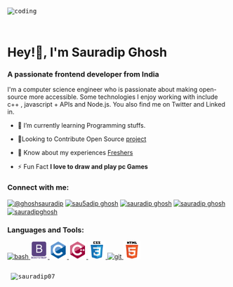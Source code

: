 <pre>
<p><img align="centre" alt="coding" width="600"src="https://raw.githubusercontent.com/abhisheknaiidu/abhisheknaiidu/master/code.gif"></p>
</pre>

<h1 align="left">Hey!👋, I'm Sauradip Ghosh</h1>
<h3 align="left">A passionate frontend developer from India</h3>

   I'm a computer science engineer who is passionate about making open-source more accessible. Some technologies I enjoy working with 
   include c++ , javascript + APIs and Node.js. You also find me on Twitter and Linked in.

- 🌱 I’m currently learning Programming stuffs.

- 🤝Looking to Contribute Open Source [project](project)

- 📄 Know about my experiences [Freshers](Freshers)

- ⚡ Fun Fact **I love to draw and play pc Games**

<h3 align="left">Connect with me:</h3>
<p align="left">
<a href="https://twitter.com/@ghoshsauradip" target="blank"><img align="center" src="https://raw.githubusercontent.com/rahuldkjain/github-profile-readme-generator/master/src/images/icons/Social/twitter.svg" alt="@ghoshsauradip" height="30" width="40" /></a>
<a href="https://stackoverflow.com/users/sau5adip ghosh" target="blank"><img align="center" src="https://raw.githubusercontent.com/rahuldkjain/github-profile-readme-generator/master/src/images/icons/Social/stack-overflow.svg" alt="sau5adip ghosh" height="30" width="40" /></a>
<a href="https://fb.com/Sauradip Ghosh" target="blank"><img align="center" src="https://raw.githubusercontent.com/rahuldkjain/github-profile-readme-generator/master/src/images/icons/Social/facebook.svg" alt="sauradip ghosh" height="30" width="40" /></a>
<a href="https://www.hackerrank.com/sauradip96ghosh" target="blank"><img align="center" src="https://raw.githubusercontent.com/rahuldkjain/github-profile-readme-generator/master/src/images/icons/Social/hackerrank.svg" alt="sauradip ghosh" height="30" width="40" /></a>
<a href="https://www.leetcode.com/sauradipghosh" target="blank"><img align="center" src="https://raw.githubusercontent.com/rahuldkjain/github-profile-readme-generator/master/src/images/icons/Social/leet-code.svg" alt="sauradipghosh" height="30" width="40" /></a>
</p>

<h3 align="left">Languages and Tools:</h3>
<p align="left"> <a href="https://www.gnu.org/software/bash/" target="_blank"> <img src="https://www.vectorlogo.zone/logos/gnu_bash/gnu_bash-icon.svg" alt="bash" width="40" height="40"/> </a> <a href="https://getbootstrap.com" target="_blank"> <img src="https://raw.githubusercontent.com/devicons/devicon/master/icons/bootstrap/bootstrap-plain-wordmark.svg" alt="bootstrap" width="40" height="40"/> </a> <a href="https://www.cprogramming.com/" target="_blank"> <img src="https://raw.githubusercontent.com/devicons/devicon/master/icons/c/c-original.svg" alt="c" width="40" height="40"/> </a> <a href="https://www.w3schools.com/cpp/" target="_blank"> <img src="https://raw.githubusercontent.com/devicons/devicon/master/icons/cplusplus/cplusplus-original.svg" alt="cplusplus" width="40" height="40"/> </a> <a href="https://www.w3schools.com/css/" target="_blank"> <img src="https://raw.githubusercontent.com/devicons/devicon/master/icons/css3/css3-original-wordmark.svg" alt="css3" width="40" height="40"/> </a> <a href="https://git-scm.com/" target="_blank"> <img src="https://www.vectorlogo.zone/logos/git-scm/git-scm-icon.svg" alt="git" width="40" height="40"/> </a> <a href="https://www.w3.org/html/" target="_blank"> <img src="https://raw.githubusercontent.com/devicons/devicon/master/icons/html5/html5-original-wordmark.svg" alt="html5" width="40" height="40"/> </a> </p>

<pre>
<p>&nbsp;<img align="center" src="https://github-readme-stats.vercel.app/api?username=sauradip07&show_icons=true&locale=en" alt="sauradip07" /></p>

</pre>

